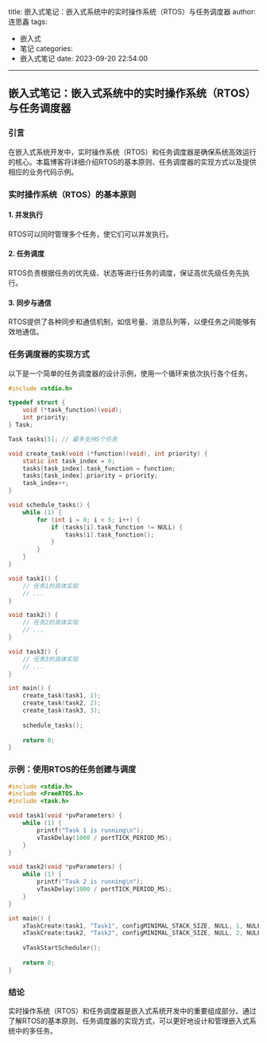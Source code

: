 title: 嵌入式笔记：嵌入式系统中的实时操作系统（RTOS）与任务调度器
author: 连思鑫
tags:
  - 嵌入式
  - 笔记
categories:
  - 嵌入式笔记
date: 2023-09-20 22:54:00
---
## 嵌入式笔记：嵌入式系统中的实时操作系统（RTOS）与任务调度器

### 引言

在嵌入式系统开发中，实时操作系统（RTOS）和任务调度器是确保系统高效运行的核心。本篇博客将详细介绍RTOS的基本原则、任务调度器的实现方式以及提供相应的业务代码示例。

### 实时操作系统（RTOS）的基本原则

#### 1. **并发执行**

RTOS可以同时管理多个任务，使它们可以并发执行。

#### 2. **任务调度**

RTOS负责根据任务的优先级、状态等进行任务的调度，保证高优先级任务先执行。

#### 3. **同步与通信**

RTOS提供了各种同步和通信机制，如信号量、消息队列等，以便任务之间能够有效地通信。

### 任务调度器的实现方式

以下是一个简单的任务调度器的设计示例，使用一个循环来依次执行各个任务。

```c
#include <stdio.h>

typedef struct {
    void (*task_function)(void);
    int priority;
} Task;

Task tasks[5]; // 最多支持5个任务

void create_task(void (*function)(void), int priority) {
    static int task_index = 0;
    tasks[task_index].task_function = function;
    tasks[task_index].priority = priority;
    task_index++;
}

void schedule_tasks() {
    while (1) {
        for (int i = 0; i < 5; i++) {
            if (tasks[i].task_function != NULL) {
                tasks[i].task_function();
            }
        }
    }
}

void task1() {
    // 任务1的具体实现
    // ...
}

void task2() {
    // 任务2的具体实现
    // ...
}

void task3() {
    // 任务3的具体实现
    // ...
}

int main() {
    create_task(task1, 1);
    create_task(task2, 2);
    create_task(task3, 3);
    
    schedule_tasks();
    
    return 0;
}
```

### 示例：使用RTOS的任务创建与调度

```c
#include <stdio.h>
#include <FreeRTOS.h>
#include <task.h>

void task1(void *pvParameters) {
    while (1) {
        printf("Task 1 is running\n");
        vTaskDelay(1000 / portTICK_PERIOD_MS);
    }
}

void task2(void *pvParameters) {
    while (1) {
        printf("Task 2 is running\n");
        vTaskDelay(1000 / portTICK_PERIOD_MS);
    }
}

int main() {
    xTaskCreate(task1, "Task1", configMINIMAL_STACK_SIZE, NULL, 1, NULL);
    xTaskCreate(task2, "Task2", configMINIMAL_STACK_SIZE, NULL, 2, NULL);
    
    vTaskStartScheduler();
    
    return 0;
}
```

### 结论

实时操作系统（RTOS）和任务调度器是嵌入式系统开发中的重要组成部分。通过了解RTOS的基本原则、任务调度器的实现方式，可以更好地设计和管理嵌入式系统中的多任务。